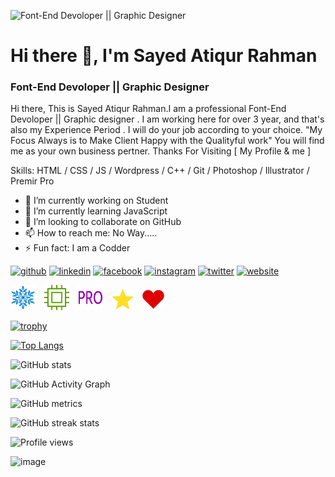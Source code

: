 ![Font-End Devoloper || Graphic Designer](https://scontent.frjh4-1.fna.fbcdn.net/v/t39.30808-6/291231207_1190229148444183_1728838327712580093_n.jpg?_nc_cat=101&ccb=1-7&_nc_sid=e3f864&_nc_eui2=AeFg9mwEb396qc0uYwhORyx5FoJzok2heGkWgnOiTaF4aSc2zimHDdni2zOmyEuJRI_qnFFrnKFg5KFjnTA4gcWg&_nc_ohc=znFgW-qw-KYAX8qr-cW&_nc_ht=scontent.frjh4-1.fna&oh=00_AT9EsNYwGKyFHZabxahHa1TmQyJdIwcEDDEH5PmRu4wdUw&oe=62C783EB)
# Hi there 👋, I'm Sayed Atiqur Rahman
### Font-End Devoloper || Graphic Designer


Hi there, This is Sayed Atiqur Rahman.I am a professional Font-End Devoloper || Graphic designer  . I am working here for over 3 year, and that's also my Experience Period . I will do your job according to your choice. "My Focus Always is to Make Client Happy with the Qualityful work" You will find me as your own business pertner. Thanks For Visiting [ My Profile & me ]

Skills:  HTML / CSS / JS  / Wordpress / C++ / Git / Photoshop / Illustrator / Premir Pro

- 🔭 I’m currently working on Student 
- 🌱 I’m currently learning JavaScript 
- 👯 I’m looking to collaborate on GitHub 
- 📫 How to reach me: No Way..... 
- ⚡ Fun fact: I am a Codder 




[<img src='https://cdn.jsdelivr.net/npm/simple-icons@3.0.1/icons/github.svg' alt='github' height='40'>](https://github.com/sayedatiqurrahman)  [<img src='https://cdn.jsdelivr.net/npm/simple-icons@3.0.1/icons/linkedin.svg' alt='linkedin' height='40'>](https://www.linkedin.com/in/https://www.linkedin.com/in/sayed-atiqur-rahman-939226210//)  [<img src='https://cdn.jsdelivr.net/npm/simple-icons@3.0.1/icons/facebook.svg' alt='facebook' height='40'>](https://www.facebook.com/https://www.facebook.com/sayedmd.atiqurrahman)  [<img src='https://cdn.jsdelivr.net/npm/simple-icons@3.0.1/icons/instagram.svg' alt='instagram' height='40'>](https://www.instagram.com/https://www.instagram.com/sayedmdatiqurrahman//)  [<img src='https://cdn.jsdelivr.net/npm/simple-icons@3.0.1/icons/twitter.svg' alt='twitter' height='40'>](https://twitter.com/https://twitter.com/SayedAtiqurRah3)  [<img src='https://cdn.jsdelivr.net/npm/simple-icons@3.0.1/icons/icloud.svg' alt='website' height='40'>](https://sayedatiqurrahman.github.io/Animation-Website-o1/)  

<a href='https://archiveprogram.github.com/'><img src='https://raw.githubusercontent.com/acervenky/animated-github-badges/master/assets/acbadge.gif' width='40' height='40'></a> <a href='https://docs.github.com/en/developers'><img src='https://raw.githubusercontent.com/acervenky/animated-github-badges/master/assets/devbadge.gif' width='40' height='40'></a> <a href='https://github.com/pricing'><img src='https://raw.githubusercontent.com/acervenky/animated-github-badges/master/assets/pro.gif' width='40' height='40'></a> <a href='https://stars.github.com/'><img src='https://raw.githubusercontent.com/acervenky/animated-github-badges/master/assets/starbadge.gif' width='35' height='35'></a> <a href='https://docs.github.com/en/github/supporting-the-open-source-community-with-github-sponsors'><img src='https://raw.githubusercontent.com/acervenky/animated-github-badges/master/assets/sponsorbadge.gif' width='35' height='35'></a> 



[![trophy](https://github-profile-trophy.vercel.app/?username=sayedatiqurrahman)](https://github.com/ryo-ma/github-profile-trophy)

[![Top Langs](https://github-readme-stats.vercel.app/api/top-langs/?username=sayedatiqurrahman)](https://github.com/anuraghazra/github-readme-stats)

![GitHub stats](https://github-readme-stats.vercel.app/api?username=sayedatiqurrahman&show_icons=true&count_private=true)  

![GitHub Activity Graph](https://activity-graph.herokuapp.com/graph?username=sayedatiqurrahman)  

![GitHub metrics](https://metrics.lecoq.io/sayedatiqurrahman)  

![GitHub streak stats](https://github-readme-streak-stats.herokuapp.com/?user=sayedatiqurrahman)  

![Profile views](https://gpvc.arturio.dev/sayedatiqurrahman)  


![image](https://user-images.githubusercontent.com/82232344/177192598-1edc409e-a90f-4e99-aceb-08e0b138286d.png)
